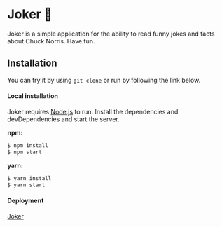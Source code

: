 # Joker 🤡
Joker is a simple application for the ability to read funny jokes and facts about Chuck Norris. Have fun.

## Installation
You can try it by using `git clone` or run by following the link below.

#### Local installation
Joker requires [Node.js](https://nodejs.org/) to run.
Install the dependencies and devDependencies and start the server.

**npm:**
```sh
$ npm install
$ npm start
```
**yarn:**
```sh
$ yarn install
$ yarn start
```

#### Deployment
[Joker](https://joker-indol.now.sh/)
